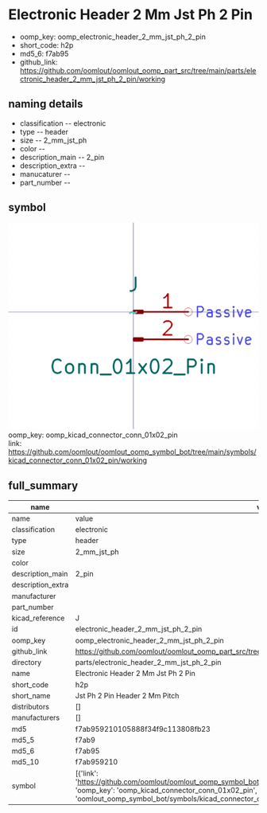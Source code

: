 # Electronic Header 2 Mm Jst Ph 2 Pin

  
* oomp_key: oomp_electronic_header_2_mm_jst_ph_2_pin 
* short_code: h2p
* md5_6: f7ab95  
* github_link: https://github.com/oomlout/oomlout_oomp_part_src/tree/main/parts/electronic_header_2_mm_jst_ph_2_pin/working  
## naming details
* classification -- electronic
* type -- header
* size -- 2_mm_jst_ph
* color -- 
* description_main -- 2_pin
* description_extra -- 
* manucaturer -- 
* part_number -- 



## symbol

![](symbol/0/working/working_600.png)  
oomp_key: oomp_kicad_connector_conn_01x02_pin  
link: https://github.com/oomlout/oomlout_oomp_symbol_bot/tree/main/symbols/kicad_connector_conn_01x02_pin/working  


## full_summary
| name | value | 
| --- | --- | 
| name | value | 
| classification | electronic | 
| type | header | 
| size | 2_mm_jst_ph | 
| color |  | 
| description_main | 2_pin | 
| description_extra |  | 
| manufacturer |  | 
| part_number |  | 
| kicad_reference | J | 
| id | electronic_header_2_mm_jst_ph_2_pin | 
| oomp_key | oomp_electronic_header_2_mm_jst_ph_2_pin | 
| github_link | https://github.com/oomlout/oomlout_oomp_part_src/tree/main/parts/electronic_header_2_mm_jst_ph_2_pin/working | 
| directory | parts/electronic_header_2_mm_jst_ph_2_pin | 
| name | Electronic Header 2 Mm Jst Ph 2 Pin | 
| short_code | h2p | 
| short_name | Jst Ph 2 Pin Header 2 Mm Pitch | 
| distributors | [] | 
| manufacturers | [] | 
| md5 | f7ab959210105888f34f9c113808fb23 | 
| md5_5 | f7ab9 | 
| md5_6 | f7ab95 | 
| md5_10 | f7ab959210 | 
| symbol | [{'link': 'https://github.com/oomlout/oomlout_oomp_symbol_bot/tree/main/symbols/kicad_connector_conn_01x02_pin', 'oomp_key': 'oomp_kicad_connector_conn_01x02_pin', 'directory': 'oomlout_oomp_symbol_bot/symbols/kicad_connector_conn_01x02_pin//working/working.kicad_sym'}] | 
